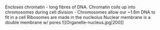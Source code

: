 Encloses chromatin - long fibres of DNA. Chromatin coils up into chromosomes during cell division
	- Chromosomes allow our ~1.6m DNA to fit in a cell
Ribosomes are made in the nucleolus
Nuclear membrane is a double membrane w/ pores
![[Organelle-nucleus.jpg|200]]
